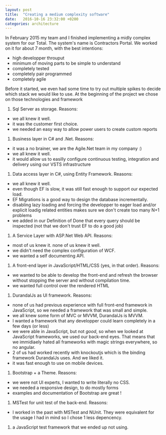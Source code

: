 ```yaml
---
layout: post
title:  "Creating a medium complexity software"
date:   2016-10-16 23:32:00 +0200
categories: architecture
---
```


In February 2015 my team and I finished implementing a midly complex system for our Total. The system's name is Contractors Portal.
We worked on it for about 7 month, with the best intentions:

- high developper throuput
- minimum of moving parts to be simple to understand
- completely tested
- completely pair programmed
- completely agile

Before it started, we even had some time to try out multiple spikes to decide which stack we would like to use. At the beginning of the project we chose on those technologies and framework

1. Sql Server as storage. Reasons: 
- we all knew it well.
- it was the customer first choice.
- we needed an easy way to allow power users to create custom reports
1. Business layer in C# and .Net. Reasons:
- it was a no brainer, we are the Agile.Net team in my company :)
- we all knew it well.
- it would allow us to easilly configure continuous testing, integration and delivery using our VSTS infrastructure
1. Data access layer in C#, using Entity Framework. Reasons:
- we all knew it well.
- even though EF is slow, it was still fast enough to support our expected load.
- EF Migrations is a good way to design the database incrementally.
- disabling lazy loading and forcing the developper to eager load and/or  explicit loadig related entities makes sure we don't create too many N+1 problems
- we added in our Definition of Done that every query should be inspected (not that we don't trust EF to do a good job)
1. A Service Layer with ASP.Net Web API. Reasons:
- most of us knew it. none of us knew it well.
- we didn't need the complex configuration of WCF.
- we wanted a self documenting API.
1. A front-end layer in JavaScript/HTML/CSS (yes, in that order). Reasons:
- we wanted to be able to develop the front-end and refresh the browser without stopping the server and without compilation time.
- we wanted full control over the rendered HTML
1. DurandalJs as UI framework. Reasons:
- none of us had previous experience with full front-end framework in JavaScript, so we needed a framework that was small and simple.
- we all knew some form of MVC or MVVM, DurandalJs is MVVM.
- I wanted a framework that any developper could learn completely in a few days (or less)
- we were able in JavaScript, but not *good*, so when we looked at JavaScript frameworks, we used our back-end eyes. That means that we immidiaely hated all frameworks with magic strings everywhere, so no angular.
- 2 of us had worked recently with knockoutjs which is the binding framework DurandalJs uses. And we liked it.
- it was fast enough to use on mobile devices.
1. Bootstrap + a Theme. Reasons:
- we were not UI experts, I wanted to write literally no CSS.
- we needed a responsive design, to do mostly forms
- examples and documentation of Bootstrap are great !
1. MSTest for unit test of the back-end. Reasons:
- I worked in the past with MSTest and NUnit. They were equivalent for the usage I had in mind so I chose 1 less depencency.
1. a JavaScript test framework that we ended up not using.